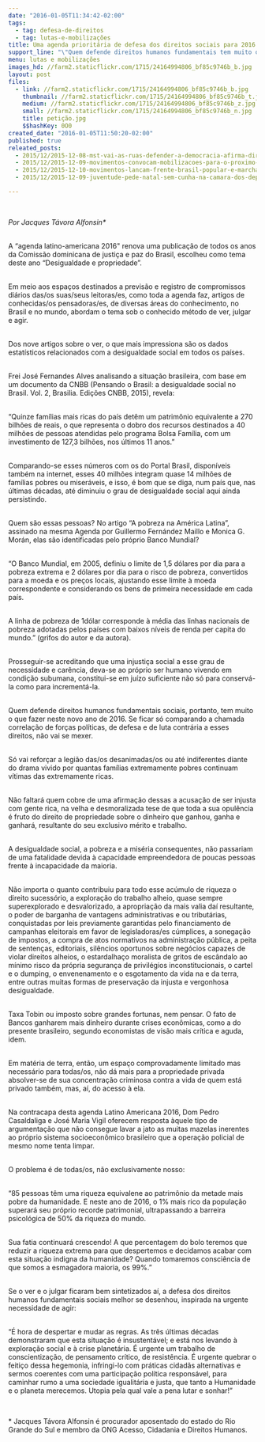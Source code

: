 ```yaml
---
date: "2016-01-05T11:34:42-02:00"
tags:
  - tag: defesa-de-direitos
  - tag: lutas-e-mobilizações
title: Uma agenda prioritária de defesa dos direitos sociais para 2016
support_line: "\"Quem defende direitos humanos fundamentais tem muito o que fazer neste novo ano de 2016. Se ficar só comparando a chamada correlação de forças políticas, não vai se mexer\", escreve Alfonsin"
menu: lutas e mobilizações
images_hd: //farm2.staticflickr.com/1715/24164994806_bf85c9746b_b.jpg
layout: post
files:
  - link: //farm2.staticflickr.com/1715/24164994806_bf85c9746b_b.jpg
    thumbnail: //farm2.staticflickr.com/1715/24164994806_bf85c9746b_t.jpg
    medium: //farm2.staticflickr.com/1715/24164994806_bf85c9746b_z.jpg
    small: //farm2.staticflickr.com/1715/24164994806_bf85c9746b_n.jpg
    title: petição.jpg
    $$hashKey: 0O0
created_date: "2016-01-05T11:50:20-02:00"
published: true
releated_posts:
  - 2015/12/2015-12-08-mst-vai-as-ruas-defender-a-democracia-afirma-dirigente.md
  - 2015/12/2015-12-09-movimentos-convocam-mobilizacoes-para-o-proximo-dia-16-12.md
  - 2015/12/2015-12-10-movimentos-lancam-frente-brasil-popular-e-marcham-em-defesa-da-democracia-no-rs.md
  - 2015/12/2015-12-09-juventude-pede-natal-sem-cunha-na-camara-dos-deputados-em-brasilia.md

---
```

<p>&nbsp;</p>

<p><em>Por Jacques T&aacute;vora Alfonsin*</em></p>

<p><br />
A &ldquo;agenda latino-americana 2016&quot; renova uma publica&ccedil;&atilde;o de todos os anos da Comiss&atilde;o dominicana de justi&ccedil;a e paz do Brasil, escolheu como tema deste ano &ldquo;Desigualdade e propriedade&rdquo;.</p>

<p><br />
Em meio aos espa&ccedil;os destinados a previs&atilde;o e registro de compromissos di&aacute;rios das/os suas/seus leitoras/es, como toda a agenda faz, artigos de conhecidas/os pensadoras/es, de diversas &aacute;reas do conhecimento, no Brasil e no mundo, abordam o tema sob o conhecido m&eacute;todo de ver, julgar e agir.</p>

<p><br />
Dos nove artigos sobre o ver, o que mais impressiona s&atilde;o os dados estat&iacute;sticos relacionados com a desigualdade social em todos os pa&iacute;ses.</p>

<p><br />
Frei Jos&eacute; Fernandes Alves analisando a situa&ccedil;&atilde;o brasileira, com base em um documento da CNBB (Pensando o Brasil: a desigualdade social no Brasil. Vol. 2, Brasilia. Edi&ccedil;&otilde;es CNBB, 2015), revela:</p>

<p><br />
&ldquo;Quinze fam&iacute;lias mais ricas do pa&iacute;s det&ecirc;m um patrim&ocirc;nio equivalente a 270 bilh&otilde;es de reais, o que representa o dobro dos recursos destinados a 40 milh&otilde;es de pessoas atendidas pelo programa Bolsa Fam&iacute;lia, com um investimento de 127,3 bilh&otilde;es, nos &uacute;ltimos 11 anos.&rdquo;</p>

<p><br />
Comparando-se esses n&uacute;meros com os do Portal Brasil, dispon&iacute;veis tamb&eacute;m na internet, esses 40 milh&otilde;es integram quase 14 milh&otilde;es de fam&iacute;lias pobres ou miser&aacute;veis, e isso, &eacute; bom que se diga, num pa&iacute;s que, nas &uacute;ltimas d&eacute;cadas, at&eacute; diminuiu o grau de desigualdade social aqui ainda persistindo.</p>

<p><br />
Quem s&atilde;o essas pessoas? No artigo &ldquo;A pobreza na Am&eacute;rica Latina&rdquo;, assinado na mesma Agenda por Guillermo Fern&aacute;ndez Maillo e Monica G. Mor&aacute;n, elas s&atilde;o identificadas pelo pr&oacute;prio Banco Mundial?</p>

<p><br />
&ldquo;O Banco Mundial, em 2005, definiu o limite de 1,5 d&oacute;lares por dia para a pobreza extrema e 2 d&oacute;lares por dia para o risco de pobreza, convertidos para a moeda e os pre&ccedil;os locais, ajustando esse limite &agrave; moeda correspondente e considerando os bens de primeira necessidade em cada pa&iacute;s.</p>

<p><br />
A linha de pobreza de 1d&oacute;lar corresponde &agrave; m&eacute;dia das linhas nacionais de pobreza adotadas pelos pa&iacute;ses com baixos n&iacute;veis de renda per capita do mundo.&rdquo; (grifos do autor e da autora).</p>

<p><br />
Prosseguir-se acreditando que uma injusti&ccedil;a social a esse grau de necessidade e car&ecirc;ncia, deva-se ao pr&oacute;prio ser humano vivendo em condi&ccedil;&atilde;o subumana, constitui-se em ju&iacute;zo suficiente n&atilde;o s&oacute; para conserv&aacute;-la como para increment&aacute;-la.</p>

<p><br />
Quem defende direitos humanos fundamentais sociais, portanto, tem muito o que fazer neste novo ano de 2016. Se ficar s&oacute; comparando a chamada correla&ccedil;&atilde;o de for&ccedil;as pol&iacute;ticas, de defesa e de luta contr&aacute;ria a esses direitos, n&atilde;o vai se mexer.</p>

<p><br />
S&oacute; vai refor&ccedil;ar a legi&atilde;o das/os desanimadas/os ou at&eacute; indiferentes diante do drama vivido por quantas fam&iacute;lias extremamente pobres continuam v&iacute;timas das extremamente ricas.</p>

<p><br />
N&atilde;o faltar&aacute; quem cobre de uma afirma&ccedil;&atilde;o dessas a acusa&ccedil;&atilde;o de ser injusta com gente rica, na velha e desmoralizada tese de que toda a sua opul&ecirc;ncia &eacute; fruto do direito de propriedade sobre o dinheiro que ganhou, ganha e ganhar&aacute;, resultante do seu exclusivo m&eacute;rito e trabalho.</p>

<p><br />
A desigualdade social, a pobreza e a mis&eacute;ria consequentes, n&atilde;o passariam de uma fatalidade devida &agrave; capacidade empreendedora de poucas pessoas frente &agrave; incapacidade da maioria.</p>

<p><br />
N&atilde;o importa o quanto contribuiu para todo esse ac&uacute;mulo de riqueza o direito sucess&oacute;rio, a explora&ccedil;&atilde;o do trabalho alheio, quase sempre superexplorado e desvalorizado, a apropria&ccedil;&atilde;o da mais valia da&iacute; resultante, o poder de barganha de vantagens administrativas e ou tribut&aacute;rias, conquistadas por leis previamente garantidas pelo financiamento de campanhas eleitorais em favor de legisladoras/es c&uacute;mplices, a sonega&ccedil;&atilde;o de impostos, a compra de atos normativos na administra&ccedil;&atilde;o p&uacute;blica, a peita de senten&ccedil;as, editoriais, sil&ecirc;ncios oportunos sobre neg&oacute;cios capazes de violar direitos alheios, o estardalha&ccedil;o moralista de gritos de esc&acirc;ndalo ao m&iacute;nimo risco da pr&oacute;pria seguran&ccedil;a de privil&eacute;gios inconstitucionais, o cartel e o dumping, o envenenamento e o esgotamento da vida na e da terra, entre outras muitas formas de preserva&ccedil;&atilde;o da injusta e vergonhosa desigualdade.</p>

<p><br />
Taxa Tobin ou imposto sobre grandes fortunas, nem pensar. O fato de Bancos ganharem mais dinheiro durante crises econ&ocirc;micas, como a do presente brasileiro, segundo economistas de vis&atilde;o mais cr&iacute;tica e aguda, idem.</p>

<p><br />
Em mat&eacute;ria de terra, ent&atilde;o, um espa&ccedil;o comprovadamente limitado mas necess&aacute;rio para todas/os, n&atilde;o d&aacute; mais para a propriedade privada absolver-se de sua concentra&ccedil;&atilde;o criminosa contra a vida de quem est&aacute; privado tamb&eacute;m, mas, a&iacute;, do acesso &agrave; ela.</p>

<p><br />
Na contracapa desta agenda Latino Americana 2016, Dom Pedro Casaldaliga e Jos&eacute; Maria Vigil oferecem resposta &agrave;quele tipo de argumenta&ccedil;&atilde;o que n&atilde;o consegue lavar a jato as muitas mazelas inerentes ao pr&oacute;prio sistema socioecon&ocirc;mico brasileiro que a opera&ccedil;&atilde;o policial de mesmo nome tenta limpar.</p>

<p><br />
O problema &eacute; de todas/os, n&atilde;o exclusivamente nosso:</p>

<p><br />
&ldquo;85 pessoas t&ecirc;m uma riqueza equivalene ao patrim&ocirc;nio da metade mais pobre da humanidade. E neste ano de 2016, o 1% mais rico da popula&ccedil;&atilde;o superar&aacute; seu pr&oacute;prio recorde patrimonial, ultrapassando a barreira psicol&oacute;gica de 50% da riqueza do mundo.</p>

<p><br />
Sua fatia continuar&aacute; crescendo! A que percentagem do bolo teremos que reduzir a riqueza extrema para que despertemos e decidamos acabar com esta situa&ccedil;&atilde;o indigna da humanidade? Quando tomaremos consci&ecirc;ncia de que somos a esmagadora maioria, os 99%.&rdquo;</p>

<p><br />
Se o ver e o julgar ficaram bem sintetizados a&iacute;, a defesa dos direitos humanos fundamentais sociais melhor se desenhou, inspirada na urgente necessidade de agir:</p>

<p><br />
&ldquo;&Eacute; hora de despertar e mudar as regras. As tr&ecirc;s &uacute;ltimas d&eacute;cadas demonstraram que esta situa&ccedil;&atilde;o &eacute; insustent&aacute;vel; e est&aacute; nos levando &agrave; explora&ccedil;&atilde;o social e &agrave; crise planet&aacute;ria. &Eacute; urgente um trabalho de conscientiza&ccedil;&atilde;o, de pensamento cr&iacute;tico, de resist&ecirc;ncia. &Eacute; urgente quebrar o feiti&ccedil;o dessa hegemonia, infringi-lo com pr&aacute;ticas cidad&atilde;s alternativas e sermos coerentes com uma participa&ccedil;&atilde;o pol&iacute;tica respons&aacute;vel, para caminhar rumo a uma sociedade igualit&aacute;ria e justa, que tanto a Humanidade e o planeta merecemos. Utopia pela qual vale a pena lutar e sonhar!&rdquo;</p>

<p>&nbsp;</p>

<p>* Jacques T&aacute;vora Alfonsin &eacute; procurador aposentado do estado do Rio Grande do Sul e membro da ONG Acesso, Cidadania e Direitos Humanos.</p>

<p>&nbsp;</p>
